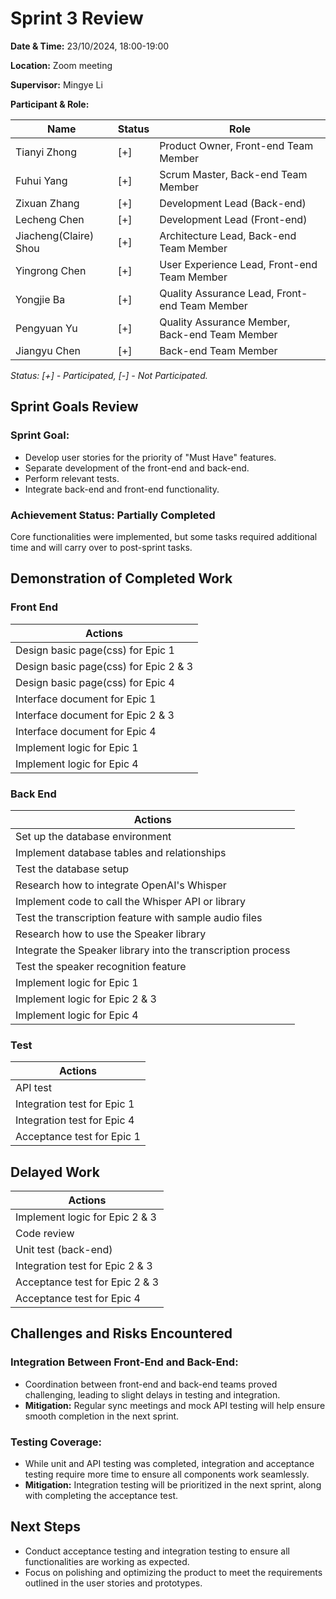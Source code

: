 # Sprint 3 Review

**Date & Time:** 23/10/2024, 18:00-19:00

**Location:** Zoom meeting

**Supervisor:** Mingye Li

**Participant & Role:**

| Name                  | Status | Role                                           |
|-----------------------|--------|------------------------------------------------|
| Tianyi Zhong          | [+]    | Product Owner, Front-end Team Member           |
| Fuhui Yang            | [+]    | Scrum Master, Back-end Team Member             |
| Zixuan Zhang          | [+]    | Development Lead (Back-end)                    |
| Lecheng Chen          | [+]    | Development Lead (Front-end)                   |
| Jiacheng(Claire) Shou | [+]    | Architecture Lead, Back-end Team Member        |
| Yingrong Chen         | [+]    | User Experience Lead, Front-end Team Member    |
| Yongjie Ba            | [+]    | Quality Assurance Lead, Front-end Team Member  |
| Pengyuan Yu           | [+]    | Quality Assurance Member, Back-end Team Member |
| Jiangyu Chen          | [+]    | Back-end Team Member                           |

*Status: [+] - Participated, [-] - Not Participated.*

## Sprint Goals Review

### Sprint Goal:

- Develop user stories for the priority of "Must Have" features.
- Separate development of the front-end and back-end.
- Perform relevant tests.
- Integrate back-end and front-end functionality.

### Achievement Status: **Partially Completed** 

Core functionalities were implemented, but some tasks required additional time and will carry 
over to post-sprint tasks.

## Demonstration of Completed Work

### Front End

| Actions                               |
|---------------------------------------|
| Design basic page(css) for Epic 1     |
| Design basic page(css) for Epic 2 & 3 |
| Design basic page(css) for Epic 4     |
| Interface document for Epic 1         |
| Interface document for Epic 2 & 3     |
| Interface document for Epic 4         |
| Implement logic for Epic 1            |
| Implement logic for Epic 4            |

### Back End

| Actions                                                      |
|--------------------------------------------------------------|
| Set up the database environment                              |
| Implement database tables and relationships                  |
| Test the database setup                                      |
| Research how to integrate OpenAI's Whisper                   |
| Implement code to call the Whisper API or library            |
| Test the transcription feature with sample audio files       |
| Research how to use the Speaker library                      |
| Integrate the Speaker library into the transcription process |
| Test the speaker recognition feature                         |
| Implement logic for Epic 1                                   |
| Implement logic for Epic 2 & 3                               |
| Implement logic for Epic 4                                   |

### Test

| Actions                     |
|-----------------------------|
| API test                    |
| Integration test for Epic 1 |
| Integration test for Epic 4 |
| Acceptance test for Epic 1  |

## Delayed Work

| Actions                         |
|---------------------------------|
| Implement logic for Epic 2 & 3  |
| Code review                     |
| Unit test (back-end)            |
| Integration test for Epic 2 & 3 |
| Acceptance test for Epic 2 & 3  |
| Acceptance test for Epic 4      |

## Challenges and Risks Encountered

### Integration Between Front-End and Back-End:

- Coordination between front-end and back-end teams proved challenging, leading to slight delays 
  in testing and integration.
- **Mitigation:** Regular sync meetings and mock API testing will help ensure smooth completion in 
  the next sprint.

### Testing Coverage:

- While unit and API testing was completed, integration and acceptance testing require more time 
  to ensure all components work seamlessly.
- **Mitigation:** Integration testing will be prioritized in the next sprint, along with completing 
  the acceptance test.

## Next Steps

- Conduct acceptance testing and integration testing to ensure all functionalities are working 
  as expected.
- Focus on polishing and optimizing the product to meet the requirements outlined in the user 
  stories and prototypes.
